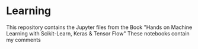 # Learning
This repository contains the Jupyter files from the Book "Hands on Machine Learning with Scikit-Learn, Keras & Tensor Flow"
These notebooks contain my comments
